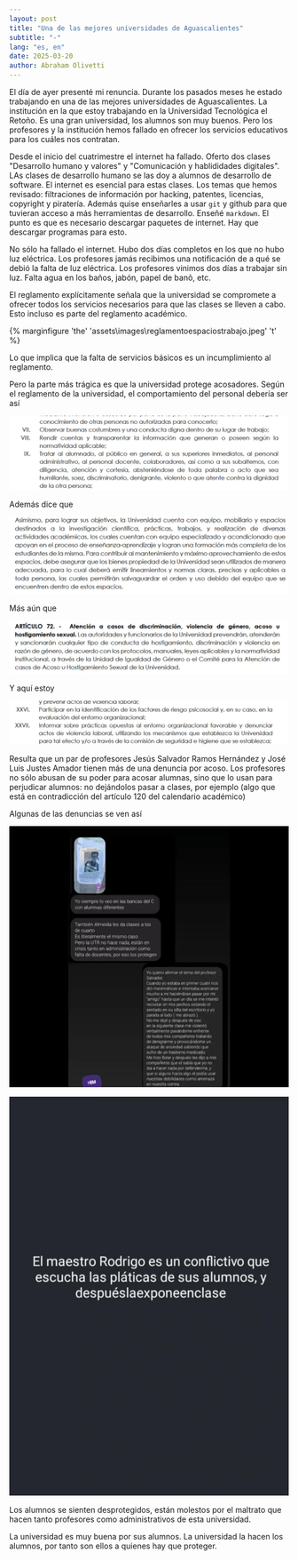 ```yaml
---
layout: post
title: "Una de las mejores universidades de Aguascalientes"
subtitle: "-"
lang: "es, en"
date: 2025-03-20
author: Abraham Olivetti
---
```


El día de ayer presenté mi renuncia. Durante los pasados meses he estado trabajando en una de las mejores universidades de Aguascalientes. La institución en la que estoy trabajando en la
Universidad Tecnológica el Retoño. Es una gran universidad, los alumnos son muy buenos. Pero los profesores y la institución hemos fallado en ofrecer los servicios educativos para los cuáles nos contratan.

Desde el inicio del cuatrimestre el internet ha fallado. Oferto dos clases "Desarrollo humano y valores" y "Comunicación y hablididades digitales". LAs clases de desarrollo humano se las doy a alumnos de desarrollo de software. El internet es esencial para estas clases. Los temas que hemos revisado: filtraciones de información por hacking, patentes, licencias, copyright y piratería.  Además quise enseñarles a usar `git` y github para que tuvieran acceso a más herramientas de desarrollo. Enseñé `markdown`. El punto es que es necesario descargar paquetes de internet. Hay que descargar programas para esto.

No sólo ha fallado el internet. Hubo dos días completos en los que no hubo luz eléctrica. Los profesores jamás recibimos una notificación de a qué se debió la falta de luz eléctrica. Los profesores vinimos dos días a trabajar sin luz. Falta agua en los baños, jabón, papel de banõ, etc.

El reglamento explícitamente señala que la universidad se compromete a ofrecer todos los servicios necesarios para que las clases se lleven a cabo. Esto incluso es parte del reglamento académico.

{% marginfigure 'the' 'assets\images\reglamentoespaciostrabajo.jpeg' 't' %}

Lo que implica que la falta de servicios básicos es un incumplimiento al reglamento.

Pero la parte más trágica es que la universidad protege acosadores. Según el reglamento de la universidad, el comportamiento del personal debería ser así

![conducta](assets\images\buenascostumbres.jpeg)

Además dice que

![reglamentointerno](assets\images\reglamentoespaciostrabajo.jpeg)

Más aún que

![violenciadegenero](assets\images\violenciadegenero.jpg)

Y aquí estoy

![denuncia](assets\images\denuncia.jpg)

Resulta que un par de profesores Jesús Salvador Ramos Hernández y José Luis Justes Amador tienen más de una denuncia por acoso. Los profesores no sólo abusan de su poder para acosar alumnas, sino que lo usan para perjudicar alumnos: no dejándolos pasar a clases, por ejemplo (algo que está en contradicción del artículo 120 del calendario académico)

Algunas de las denuncias se ven así

![chava](assets\images\chavaprotege.jpg)

![pereira](assets\images\pereira.jpg)

Los alumnos se sienten desprotegidos, están molestos por el maltrato que hacen tanto profesores como administrativos de esta universidad.

La universidad es muy buena por sus alumnos. La universidad la hacen los alumnos, por tanto son ellos a quienes hay que proteger.
